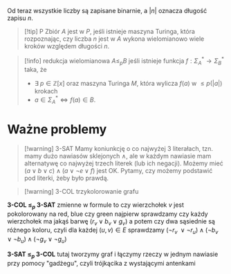 Od teraz wszystkie liczby są zapisane binarnie, a $|n|$ oznacza długość zapisu $n$.

>[!tip] P
>Zbiór $A$ jest w $P$, jeśli istnieje maszyna Turinga, która rozpoznając, czy liczba $n$ jest w $A$ wykona wielomianowo wiele kroków względem długości $n$.

>[!info] redukcja wielomianowa
>$A\leq_p B$ jeśli istnieje funkcja $f:\Sigma_A^*\to\Sigma_B^*$ taka, że
>- $\exists\;p\in\mathbb{Z}[x]$ oraz maszyna Turinga $M$, która wylicza $f(a)$ w $\leq p(|a|)$ krokach
>- $a\in\Sigma_A^*\iff f(a)\in B$.

# Ważne problemy
>[!warning] 3-SAT
>Mamy koniunkcję o co najwyżej $3$ literałach, tzn. mamy dużo nawiasów sklejonych $\land$, ale w każdym nawiasie mam alternatywę co najwyżej trzech literek (lub ich negacji). Możemy mieć $(a\;\lor\;b\;\lor\;c)\;\land\;(a\;\lor\;\neg e\;\lor\;f)$ jest OK.
>Pytamy, czy możemy podstawić pod literki, żeby było prawdą.

>[!warning] 3-COL
>trzykolorowanie grafu

**3-COL $\leq_p$ 3-SAT**
zmienne w formule to czy wierzchołek $v$ jest pokolorowany na red, blue czy green
najpierw sprawdzamy czy każdy wierzchołek ma jakąś barwę $(r_v\;\lor\;b_v\;\lor\;g_v)$
a potem czy dwa sąsiednie są różnego koloru, czyli dla każdej $(u,v)\in E$ sprawdzamy $(\neg r_v\;\lor \neg r_u)\;\land\;(\neg b_v\;\lor\;\neg b_u)\;\land\;(\neg g_v\;\lor\;\neg g_u)$

**3-SAT $\leq_p$ 3-COL**
tutaj tworzymy graf i łączymy rzeczy w jednym nawiasie przy pomocy "gadżegu", czyli trójkącika z wystającymi antenkami



